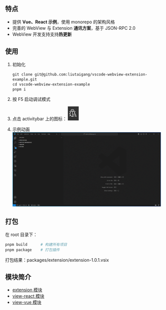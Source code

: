 ## 特点

- 提供 **Vue、React 示例**，使用 monorepo 的架构风格
- 完善的 WebView 与 Extension **通讯方案**，基于 JSON-RPC 2.0
- WebView 开发支持支持**热更新**

## 使用

1. 初始化

   ```
   git clone git@github.com:liutaigang/vscode-webview-extension-example.git
   cd vscode-webview-extension-example
   pnpm i
   ```

2. 按 F5 启动调试模式
3. 点击 activitybar 上的图标： ![](./assets/activitybar-icon.png)
4. 示例动画
   ![](./assets/usage-example.gif)

## 打包

在 root 目录下：

```bash
pnpm build      # 构建所有项目
pnpm package    # 打包插件
```

打包结果：packages/extension/extension-1.0.1.vsix

## 模块简介

- [extension 模块](./packages/extension/README.md)
- [view-react 模块](./packages/view-react/README.md)
- [view-vue 模块](./packages/view-vue/README.md)
